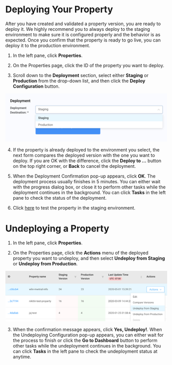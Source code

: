 # Deploying Your Property

After you have created and validated a property version, you are ready to deploy it. We highly recommend you to always deploy to the staging environment to make sure it is configured properly and the behavior is as expected. Once you confirm that the property is ready to go live, you can deploy it to the production environment.

1. In the left pane, click **Properties**. 

2. On the Properties page, click the ID of the property you want to deploy. 

3. Scroll down to the **Deployment** section, select either **Staging** or **Production** from the drop-down list, and then click the **Deploy Configuration** button.

<p align="center"><img src="/docs/resources/images/Deployment Selections and Button.png" alt="property deployment selection" width="600"></p>

4. If the property is already deployed to the environment you select, the next form compares the deployed version with the one you want to deploy. If you are OK with the difference, click the **Deploy to ...** button on the top right corner, or **Back** to cancel the deployment.

5. When the Deployment Confirmation pop-up appears, click **OK**. The deployment process usually finishes in 5 minutes. You can either wait with the progress dialog box, or close it to perform other tasks while the deployment continues in the background. You can click **Tasks** in the left pane to check the status of the deployment.

6. Click [here](</docs/portal/properties/testing-property.md#testing-property-in-staging>) to test the property in the staging environment.

# Undeploying a Property

1. In the left pane, click **Properties**.

2. On the Properties page, click the **Actions** menu of the deployed property you want to undeploy, and then select **Undeploy from Staging** or **Undeploy from Production**.

<p align="center"><img src="/docs/resources/images/UndeployAProperty.png" alt="property undeployment" width="700"></p>

3. When the confirmation message appears, click **Yes, Undeploy!**. When the Undeploying Configuration pop-up appears, you can either wait for the process to finish or click the **Go to Dashboard** button to perform other tasks while the undeployment continues in the background. You can click **Tasks** in the left pane to check the undeployment status at anytime.
